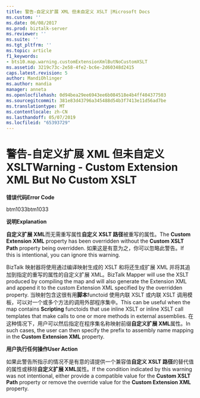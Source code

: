 ```yaml
---
title: 警告-自定义扩展 XML 但未自定义 XSLT |Microsoft Docs
ms.custom: ''
ms.date: 06/08/2017
ms.prod: biztalk-server
ms.reviewer: ''
ms.suite: ''
ms.tgt_pltfrm: ''
ms.topic: article
f1_keywords:
- bts10.map.warning.customExtensionXmlButNoCustomXSLT
ms.assetid: 3219c73c-2e58-4fe2-bc6e-2d60348d2415
caps.latest.revision: 5
author: MandiOhlinger
ms.author: mandia
manager: anneta
ms.openlocfilehash: 0d94bea29ee6943ee6b084518e4b4ff404377503
ms.sourcegitcommit: 381e83d43796a345488d54b3f7413e11d56ad7be
ms.translationtype: MT
ms.contentlocale: zh-CN
ms.lasthandoff: 05/07/2019
ms.locfileid: "65393729"
---
```

# <a name="warning---custom-extension-xml-but-no-custom-xslt"></a><span data-ttu-id="5d457-102">警告-自定义扩展 XML 但未自定义 XSLT</span><span class="sxs-lookup"><span data-stu-id="5d457-102">Warning - Custom Extension XML But No Custom XSLT</span></span>
<span data-ttu-id="5d457-103">**错误代码**</span><span class="sxs-lookup"><span data-stu-id="5d457-103">**Error Code**</span></span>  
  
 <span data-ttu-id="5d457-104">btm1033</span><span class="sxs-lookup"><span data-stu-id="5d457-104">btm1033</span></span>  
  
 <span data-ttu-id="5d457-105">**说明**</span><span class="sxs-lookup"><span data-stu-id="5d457-105">**Explanation**</span></span>  
  
 <span data-ttu-id="5d457-106">**自定义扩展 XML**而无需重写属性**自定义 XSLT 路径**被重写的属性。</span><span class="sxs-lookup"><span data-stu-id="5d457-106">The **Custom Extension XML** property has been overridden without the **Custom XSLT Path** property being overridden.</span></span> <span data-ttu-id="5d457-107">如果这是有意为之，你可以忽略此警告。</span><span class="sxs-lookup"><span data-stu-id="5d457-107">If this is intentional, you can ignore this warning.</span></span>  
  
 <span data-ttu-id="5d457-108">BizTalk 映射器将使用通过编译映射生成的 XSLT 和将还生成扩展 XML 并将其追加到指定的重写的属性的自定义扩展 XML。</span><span class="sxs-lookup"><span data-stu-id="5d457-108">BizTalk Mapper will use the XSLT produced by compiling the map and will also generate the Extension XML and append it to the custom Extension XML specified by the overridden property.</span></span> <span data-ttu-id="5d457-109">当映射包含这很有用**脚本**functoid 使用内联 XSLT 或内联 XSLT 调用模板，可以对一个或多个方法的调用外部程序集中。</span><span class="sxs-lookup"><span data-stu-id="5d457-109">This can be useful when the map contains **Scripting** functoids that use inline XSLT or inline XSLT call templates that make calls to one or more methods in external assemblies.</span></span> <span data-ttu-id="5d457-110">在这种情况下，用户可以然后指定在程序集名称映射前缀**自定义扩展 XML**属性。</span><span class="sxs-lookup"><span data-stu-id="5d457-110">In such cases, the user can then specify the prefix to assembly name mapping in the **Custom Extension XML** property.</span></span>  
  
 <span data-ttu-id="5d457-111">**用户执行任何操作**</span><span class="sxs-lookup"><span data-stu-id="5d457-111">**User Action**</span></span>  
  
 <span data-ttu-id="5d457-112">如果此警告所指示的情况不是有意的请提供一个兼容值**自定义 XSLT 路径**的替代值的属性或移除**自定义扩展 XML**属性。</span><span class="sxs-lookup"><span data-stu-id="5d457-112">If the condition indicated by this warning was not intentional, either provide a compatible value for the **Custom XSLT Path** property or remove the override value for the **Custom Extension XML** property.</span></span>